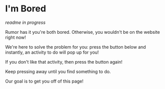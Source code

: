 # I'm Bored

_readme in progress_


Rumor has it you're both bored. Otherwise, you wouldn't be on the website right now! 

We're here to solve the problem for you: press the button below and instantly, an activity to do will pop up for you!

If you don't like that activity, then press the button again!

Keep pressing away until you find something to do.

Our goal is to get you off of this page!
